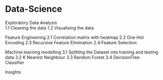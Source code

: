 # Data-Science <br>
Exploratory Data Analysis<br>
    1.1 Cleaning the data
    1.2 Visualising the data

Feature Engineering
    2.1 Correlation matrix with heatmap
    2.2 One Hot Encoding
    2.3 Recursive Feature Elimination
    2.4 Feature Selection

Machine learning modelling
    3.1 Splitting the Dataset into training and testing data
    3.2 K Nearest Neighbour
    3.3 Random Forest
    3.4 DecisionTree Classifier

Insights
